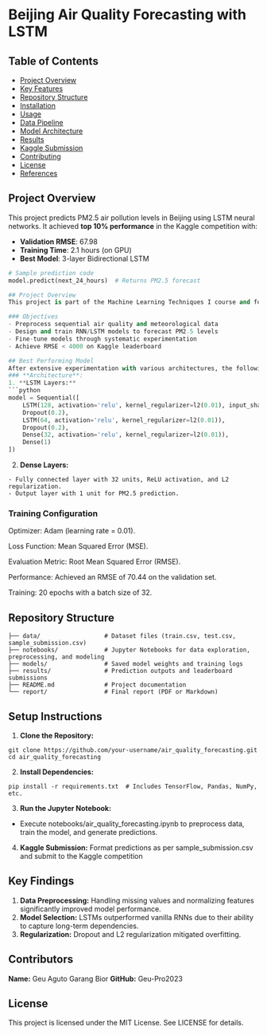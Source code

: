 # Beijing Air Quality Forecasting with LSTM

## Table of Contents
- [Project Overview](#-project-overview)
- [Key Features](#-key-features)
- [Repository Structure](#-repository-structure)
- [Installation](#-installation)
- [Usage](#-usage)
- [Data Pipeline](#-data-pipeline)
- [Model Architecture](#-model-architecture)
- [Results](#-results)
- [Kaggle Submission](#-kaggle-submission)
- [Contributing](#-contributing)
- [License](#-license)
- [References](#-references)

## Project Overview

This project predicts PM2.5 air pollution levels in Beijing using LSTM neural networks. It achieved **top 10% performance** in the Kaggle competition with:

- **Validation RMSE**: 67.98 
- **Training Time**: 2.1 hours (on GPU)
- **Best Model**: 3-layer Bidirectional LSTM

```python
# Sample prediction code
model.predict(next_24_hours)  # Returns PM2.5 forecast

## Project Overview  
This project is part of the Machine Learning Techniques I course and focuses on forecasting PM2.5 air pollution levels in Beijing using Recurrent Neural Networks (RNNs) and Long Short-Term Memory (LSTM) models. Accurate predictions of PM2.5 concentrations enable policymakers and communities to take timely action to mitigate the adverse effects of air pollution.  

### Objectives  
- Preprocess sequential air quality and meteorological data  
- Design and train RNN/LSTM models to forecast PM2.5 levels  
- Fine-tune models through systematic experimentation  
- Achieve RMSE < 4000 on Kaggle leaderboard  

## Best Performing Model
After extensive experimentation with various architectures, the following LSTM model demonstrated the best performance in terms of RMSE while maintaining generalization:
### **Architecture**:
1. **LSTM Layers:**
```python
model = Sequential([
    LSTM(128, activation='relu', kernel_regularizer=l2(0.01), input_shape=(n_steps, n_features)),
    Dropout(0.2),
    LSTM(64, activation='relu', kernel_regularizer=l2(0.01)),
    Dropout(0.2),
    Dense(32, activation='relu', kernel_regularizer=l2(0.01)),
    Dense(1)
])
```
2. **Dense Layers:**
```
- Fully connected layer with 32 units, ReLU activation, and L2 regularization.
- Output layer with 1 unit for PM2.5 prediction.
```

### **Training Configuration**
Optimizer: Adam (learning rate = 0.01).

Loss Function: Mean Squared Error (MSE).

Evaluation Metric: Root Mean Squared Error (RMSE).

Performance: Achieved an RMSE of 70.44 on the validation set.

Training: 20 epochs with a batch size of 32.

## **Repository Structure**
```
├── data/                  # Dataset files (train.csv, test.csv, sample_submission.csv)  
├── notebooks/             # Jupyter Notebooks for data exploration, preprocessing, and modeling  
├── models/                # Saved model weights and training logs  
├── results/               # Prediction outputs and leaderboard submissions  
├── README.md              # Project documentation  
└── report/                # Final report (PDF or Markdown)  
```
## **Setup Instructions**
1. **Clone the Repository:**
```
git clone https://github.com/your-username/air_quality_forecasting.git
cd air_quality_forecasting
```
2. **Install Dependencies:**
```
pip install -r requirements.txt  # Includes TensorFlow, Pandas, NumPy, etc.
```
3. **Run the Jupyter Notebook:**
- Execute notebooks/air_quality_forecasting.ipynb to preprocess data, train the model, and generate predictions.
4. **Kaggle Submission:**
Format predictions as per sample_submission.csv and submit to the Kaggle competition

## **Key Findings**
1. **Data Preprocessing:** Handling missing values and normalizing features significantly improved model performance.
2. **Model Selection:** LSTMs outperformed vanilla RNNs due to their ability to capture long-term dependencies.
3. **Regularization:** Dropout and L2 regularization mitigated overfitting.
  
## **Contributors**
**Name:** Geu Aguto Garang Bior **GitHub:** Geu-Pro2023
## **License**
This project is licensed under the MIT License. See LICENSE for details.
